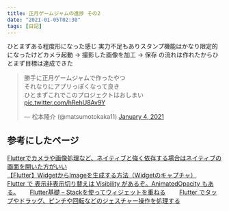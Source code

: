 ```yaml
---
title: 正月ゲームジャムの進捗 その2
date: "2021-01-05T02:30"
tags: [日記]
---
```



ひとまずある程度形になった感じ
実力不足もありスタンプ機能はかなり限定的になったけどカメラ起動 -> 撮影した画像を加工 -> 保存 の流れは作れたからひとまず目標は達成できた

<blockquote class="twitter-tweet"><p lang="ja" dir="ltr">勝手に正月ゲームジャムで作ったやつ<br>それなりにアプリっぽくなって良き<br>ひとまずこれでこのプロジェクトはおしまい <a href="https://t.co/hRehU8Av9Y">pic.twitter.com/hRehU8Av9Y</a></p>&mdash; 松本隆介 (@matsumotokaka11) <a href="https://twitter.com/matsumotokaka11/status/1346143716331851776?ref_src=twsrc%5Etfw">January 4, 2021</a></blockquote> 



## 参考にしたページ


[Flutterでカメラや画像処理など、ネイティブと強く依存する場合はネイティブの画面を開いた方がいい](https://note.com/shogoyamada/n/n197e1dbfbba0)  
[【Flutter】WidgetからImageを生成する方法（Widgetのキャプチャ）](https://www.egao-inc.co.jp/programming/flutter-convert-widget-to-image/)  
[Flutter で 表示非表示切り替えは Visibility があるぞ。AnimatedOpacity もある。](https://zenn.dev/junki555/articles/038ed853bd72757e7ac2)　　
[Flutter基礎 – Stackを使ってウィジェットを重ねる](https://uki-home.xyz/2020/03/31/2035/)　　
[Flutter でタップやドラッグ、ピンチや回転などのジェスチャー操作を処理する](https://cbtdev.net/flutter-gesture-detector/)　　


